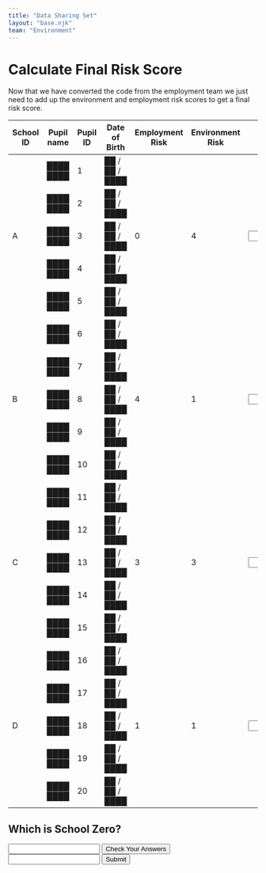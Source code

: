 ```yaml
---
title: "Data Sharing Set"
layout: "base.njk"
team: "Environment"
---
```


# Calculate Final Risk Score

Now that we have converted the code from the employment team we just need to add up the environment and employment risk scores to get a final risk score.




<div class="table-overflow mb2 pb2">
<form  method="get" action="/congratulations">
 <table >
          <thead>
            <tr>
              <th>
                School ID
              </th>
              <th>
                Pupil name
              </th>
              <th>
                Pupil ID
              </th>
              <th>
                Date of Birth
              </th>
              <th>
               Employment Risk
              </th>
              <th>
               Environment Risk
              </th>
              <th>
              Total Risk Score
              </th>
            </tr>
          </thead>
          <tbody>
            <tr >
              <td rowspan="5">
                A
              </td>
              <td>
              ████ ████
              </td>
              <td>
                1
              </td>
              <td >
                ██ / ██ / ████
              </td>
              <td rowspan="5">
                0
              </td>
              <td rowspan="5">
                4
              </td>
              <td rowspan="5">
                 <input name="A" type="" value="" pattern="4" required oninvalid="setCustomValidity('Sorry that&rsquo;s not right')"  oninput="setCustomValidity('')"  >
              </td>
            </tr>
            <tr>
           <td>
              ████ ████
              </td>
              <td>
                2
              </td>
               <td >
                ██ / ██ / ████
              </td>
            </tr>
            <tr>
             <td>
              ████ ████
              </td>
              <td>
                3
              </td>
                 <td >
                ██ / ██ / ████
              </td>
            </tr>
            <tr>
                          <td>
              ████ ████
              </td>
              <td>
                4
              </td>
             <td >
                ██ / ██ / ████
              </td>
            </tr>
            <tr class="bb">
              <td>████ ████</td>
              <td>5</td>
              <td>██ / ██ / ████</td>
            </tr>
            <tr >
              <td rowspan="5"> B</td>
              <td>████ ████
              </td>
              <td>
                6
              </td>
              <td >██ / ██ / ████ </td>
               <td rowspan="5">
                4
              </td>
              <td rowspan="5">
                1
              </td>
              <td rowspan="5">
                   <input name="B" type="" value="" pattern="5" required oninvalid="setCustomValidity('Sorry that&rsquo;s not right')"  oninput="setCustomValidity('')"  >
              </td>
            </tr>
            <tr>
                <td>
              ████ ████
              </td>
              <td>
                7
              </td>
                         <td >
                ██ / ██ / ████
              </td>
            </tr>
            <tr>
                <td>
              ████ ████
              </td>
              <td>
                8
              </td>
                         <td >
                ██ / ██ / ████
              </td>
            </tr>
            <tr>
                <td>
              ████ ████
              </td>
              <td>
                9
              </td>
                         <td >
                ██ / ██ / ████
              </td>
            </tr>
            <tr class="bb">
                <td>
              ████ ████
              </td>
              <td>
                10
              </td>
                         <td >
                ██ / ██ / ████
              </td>
            </tr>
            <tr >
              <td rowspan="5">
                C
              </td>
              <td>
              ████ ████
              </td>
              <td>
                11
              </td>
              <td >
                ██ / ██ / ████
              </td>
          <td rowspan="5">
                3
              </td>
              <td rowspan="5">
                3
              </td>
              <td rowspan="5">
                 <input name="C" type="" value="" pattern="6" required oninvalid="setCustomValidity('Sorry that&rsquo;s not right')"  oninput="setCustomValidity('')"  >
              </td>
            </tr>
            <tr>
                <td>
              ████ ████
              </td>
              <td>
                12
              </td>
                         <td >
                ██ / ██ / ████
              </td>
            </tr>
            <tr>
                <td>
              ████ ████
              </td>
              <td>
                13
              </td>
                          <td >
                ██ / ██ / ████
              </td>
            </tr>
            <tr>
                <td>
              ████ ████
              </td>
              <td>
                14
              </td>
                         <td >
                ██ / ██ / ████
              </td>
            </tr>
            <tr class="bb">
                <td>
              ████ ████
              </td>
              <td>
                15
              </td>
                         <td >
                ██ / ██ / ████
              </td>
            </tr>
            <tr>
              <td rowspan="5">
                D
              </td>
              <td >
              ████ ████
              </td>
              <td>
                16
              </td>
              <td >
                ██ / ██ / ████
              </td>
          <td rowspan="5">
                1
              </td>
              <td rowspan="5">
                1
              </td>
              <td rowspan="5">
     <input name="D" type="" value="" pattern="2" required oninvalid="setCustomValidity('Sorry that&rsquo;s not right')"  oninput="setCustomValidity('')"  >
            </tr>
            <tr>
                <td>
              ████ ████
              </td>
              <td>
                17
              </td>
                         <td >
                ██ / ██ / ████
              </td>
            </tr>
            <tr>
                <td>
              ████ ████
              </td>
              <td>
                18
              </td>
                         <td >
                ██ / ██ / ████
              </td>
            </tr>
            <tr>
                <td>
              ████ ████
              </td>
              <td>
                19
              </td>
                         <td >
                ██ / ██ / ████
              </td>
            </tr>
            <tr class="bb">
                <td>
              ████ ████
              </td>
              <td>
                20
              </td>
                         <td >
                ██ / ██ / ████
              </td>
            </tr>
          </tbody>
        </table>
      </div>

## Which is School Zero?

<input name="zero" type="" value="" pattern="C" required oninvalid="setCustomValidity('Sorry that&rsquo;s not right')"  oninput="setCustomValidity('')"  >
<button  type="submit"  class="btn" name="Test">Check Your Answers</button></form>



 <form action="/environment6" id="myForm" >
<input name="fullName" type="text" required="required"  oninput="cacheInput(this)">
<button class="btn" type="submit">Submit</button>
</form>

<script type="text/javascript">
    window.onload = function () {
    let form = document.getElementById("myForm");
    let inputs = form.children;
    for (let i = 0; i < inputs.length; i++) {
        let el = inputs[i];
        if (el.tagName.toLowerCase() != "input" || el.attributes["type"].value != "text") {
            continue
        }
        let cachedVal = localStorage.getItem(el.attributes["name"].value)
        if (cachedVal != null) {
            el.value = cachedVal;
        }


    }
}

  </script>